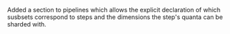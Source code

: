Added a section to pipelines which allows the explicit declaration of which susbsets correspond to steps and the dimensions the step's quanta can be sharded with.